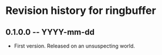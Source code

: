 # Revision history for ringbuffer

## 0.1.0.0 -- YYYY-mm-dd

* First version. Released on an unsuspecting world.
